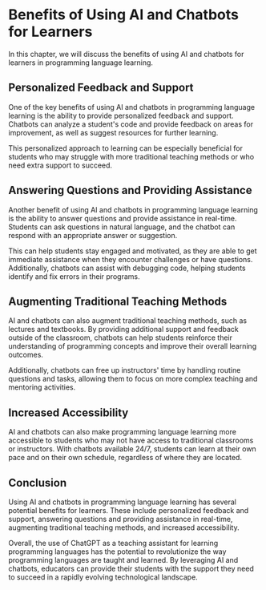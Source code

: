 # Benefits of Using AI and Chatbots for Learners

In this chapter, we will discuss the benefits of using AI and chatbots for learners in programming language learning.

Personalized Feedback and Support
---------------------------------

One of the key benefits of using AI and chatbots in programming language learning is the ability to provide personalized feedback and support. Chatbots can analyze a student's code and provide feedback on areas for improvement, as well as suggest resources for further learning.

This personalized approach to learning can be especially beneficial for students who may struggle with more traditional teaching methods or who need extra support to succeed.

Answering Questions and Providing Assistance
--------------------------------------------

Another benefit of using AI and chatbots in programming language learning is the ability to answer questions and provide assistance in real-time. Students can ask questions in natural language, and the chatbot can respond with an appropriate answer or suggestion.

This can help students stay engaged and motivated, as they are able to get immediate assistance when they encounter challenges or have questions. Additionally, chatbots can assist with debugging code, helping students identify and fix errors in their programs.

Augmenting Traditional Teaching Methods
---------------------------------------

AI and chatbots can also augment traditional teaching methods, such as lectures and textbooks. By providing additional support and feedback outside of the classroom, chatbots can help students reinforce their understanding of programming concepts and improve their overall learning outcomes.

Additionally, chatbots can free up instructors' time by handling routine questions and tasks, allowing them to focus on more complex teaching and mentoring activities.

Increased Accessibility
-----------------------

AI and chatbots can also make programming language learning more accessible to students who may not have access to traditional classrooms or instructors. With chatbots available 24/7, students can learn at their own pace and on their own schedule, regardless of where they are located.

Conclusion
----------

Using AI and chatbots in programming language learning has several potential benefits for learners. These include personalized feedback and support, answering questions and providing assistance in real-time, augmenting traditional teaching methods, and increased accessibility.

Overall, the use of ChatGPT as a teaching assistant for learning programming languages has the potential to revolutionize the way programming languages are taught and learned. By leveraging AI and chatbots, educators can provide their students with the support they need to succeed in a rapidly evolving technological landscape.
